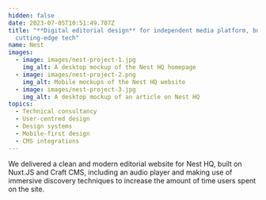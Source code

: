 ```yaml
---
hidden: false
date: 2023-07-05T10:51:49.707Z
title: "**Digital editorial design** for independent media platform, built on
  cutting-edge tech"
name: Nest
images:
  - image: images/nest-project-1.jpg
    img_alt: A desktop mockup of the Nest HQ homepage
  - image: images/nest-project-2.png
    img_alt: Mobile mockups of the Nest HQ website
  - image: images/nest-project-3.jpg
    img_alt: A desktop mockup of an article on Nest HQ
topics:
  - Technical consultancy
  - User-centred design
  - Design systems
  - Mobile-first design
  - CMS integrations
---
```


We delivered a clean and modern editorial website for Nest HQ, built on Nuxt.JS and Craft CMS, including an audio player and making use of immersive discovery techniques to increase the amount of time users spent on the site.
